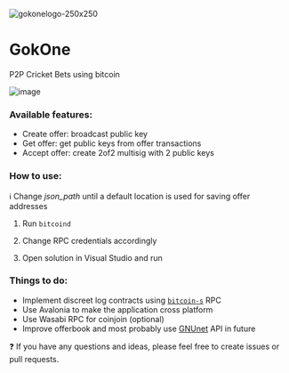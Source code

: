![gokonelogo-250x250](https://user-images.githubusercontent.com/13405205/144325971-b2aa727c-3648-41f1-b5e9-0359b7a5ec8c.png)

# GokOne

P2P Cricket Bets using bitcoin

![image](https://user-images.githubusercontent.com/13405205/149520797-b0cfb3df-f2e4-4e1e-8cd4-6e43d178e9d0.png)


### Available features:

- Create offer: broadcast public key
- Get offer: get public keys from offer transactions
- Accept offer: create 2of2 multisig with 2 public keys

### How to use:

:information_source: Change _json_path_ until a default location is used for saving offer addresses

1. Run `bitcoind`

2. Change RPC credentials accordingly

3. Open solution in Visual Studio and run

### Things to do:

- Implement discreet log contracts using [`bitcoin-s`](https://bitcoin-s.org/docs/0.5.0/wallet/dlc) RPC
- Use Avalonia to make the application cross platform
- Use Wasabi RPC for coinjoin (optional)
- Improve offerbook and most probably use [GNUnet](https://rest.gnunet.org/) API in future

:question: If you have any questions and ideas, please feel free to create issues or pull requests.

